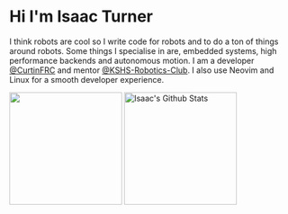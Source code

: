 # Hi I'm Isaac Turner
I think robots are cool so I write code for robots and to do a ton of things around robots. Some things I specialise in are, embedded systems, high performance backends and autonomous motion. I am a developer [@CurtinFRC](https://github.com/CurtinFRC) and mentor [@KSHS-Robotics-Club](https://github.com/KSHS-Robotics-Club). I also use Neovim and Linux for a smooth developer experience.

<img align="center" height="200px" src="https://github-readme-stats.vercel.app/api/top-langs/?username=spacey-sooty&langs_count=6&theme=dark&layout=compact" />
<img align="center" height="200px" src="https://github-readme-stats-git-masterrstaa-rickstaa.vercel.app/api?username=spacey-sooty&show_icons=true&count_private=true&include_all_commits=true&line_height=25&theme=dark" alt="Isaac's Github Stats" />
</p>
</p>
</section> 

